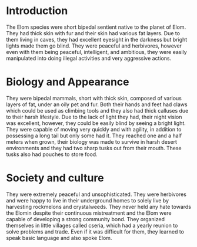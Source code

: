 # Introduction

The Elom species were short bipedal sentient native to the planet of  Elom.
They had thick skin with fur and their skin had various fat layers.
Due to them living in caves, they had excellent eyesight in the darkness but bright lights made them go blind.
They were peaceful and herbivores, however even with them being peaceful, intelligent, and ambitious, they were easily manipulated into doing illegal activities and very aggressive actions.

# Biology and Appearance

They were bipedal mammals, short with thick skin, composed of various layers of fat, under an oily pet and fur.
Both their hands and feet had claws which could be used as climbing tools and they also had thick calluses due to their harsh lifestyle.
Due to the lack of light they had, their night vision was excellent, however, they could be easily blind by seeing a bright light.
They were capable of moving very quickly and with agility, in addition to possessing a long tail but only some had it.
They reached one and a half meters when grown, their biology was made to survive in harsh desert environments and they had two sharp tusks out from their mouth.
These tusks also had pouches to store food.

# Society and culture

They were extremely peaceful and unsophisticated.
They were herbivores and were happy to live in their underground homes to solely live by harvesting rockmelons and crystalweeds.
They never held any hate towards the Elomin despite their continuous mistreatment and the Elom were capable of developing a strong community bond.
They organized themselves in little villages called cseria, which had a yearly reunion to solve problems and trade.
Even if it was difficult for them, they learned to speak basic language and also spoke Elom.
